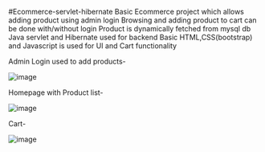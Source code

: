 #Ecommerce-servlet-hibernate
Basic Ecommerce project which allows adding product using admin login
Browsing and adding product to cart can be done with/without login
Product is dynamically fetched from mysql db 
Java servlet and Hibernate used for backend
Basic HTML,CSS(bootstrap) and Javascript is used for UI and Cart functionality

Admin Login used to add products-

![image](https://user-images.githubusercontent.com/86121542/212356345-3cda15ab-c49e-4b18-918c-c8bccca8765c.png)



Homepage with Product list- 

![image](https://user-images.githubusercontent.com/86121542/212364618-78248d15-99f2-408f-9228-c1f965a50c0a.png)


Cart- 

![image](https://user-images.githubusercontent.com/86121542/212364675-72e6973c-d918-4e23-b40c-22c8423a6260.png)
